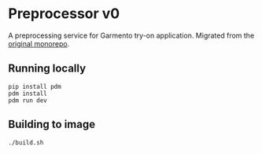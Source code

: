 # Preprocessor v0

A preprocessing service for Garmento try-on application. Migrated from the [original monorepo](https://github.com/binhdoitsme/garmento/tree/main/preprocessor).

## Running locally

```(shell)
pip install pdm
pdm install
pdm run dev
```

## Building to image

```(shell)
./build.sh
```
